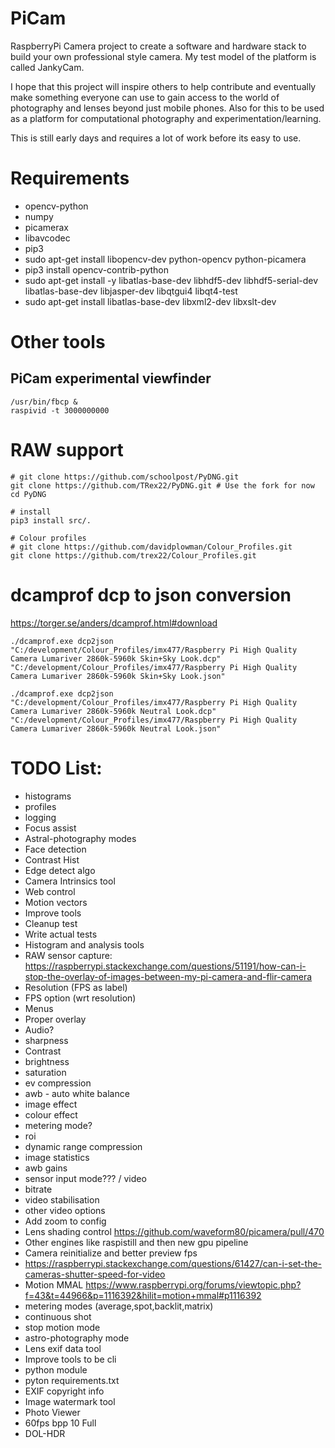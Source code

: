 # PiCam
RaspberryPi Camera project to create a software and hardware stack to build your own professional style camera.
My test model of the platform is called JankyCam.

I hope that this project will inspire others to help contribute and eventually make something everyone can use to gain access to the world of photography and lenses beyond just mobile phones. Also for this to be used as a platform for computational photography and experimentation/learning.

This is still early days and requires a lot of work before its easy to use.

# Requirements
- opencv-python
- numpy
- picamerax
- libavcodec
- pip3
- sudo apt-get install libopencv-dev python-opencv python-picamera
- pip3 install opencv-contrib-python
- sudo apt-get install -y libatlas-base-dev libhdf5-dev libhdf5-serial-dev libatlas-base-dev libjasper-dev  libqtgui4  libqt4-test
- sudo apt-get install libatlas-base-dev libxml2-dev libxslt-dev

# Other tools
## PiCam experimental viewfinder
```
/usr/bin/fbcp &
raspivid -t 3000000000
```

# RAW support
```
# git clone https://github.com/schoolpost/PyDNG.git
git clone https://github.com/TRex22/PyDNG.git # Use the fork for now
cd PyDNG

# install
pip3 install src/.

# Colour profiles
# git clone https://github.com/davidplowman/Colour_Profiles.git
git clone https://github.com/trex22/Colour_Profiles.git
```

# dcamprof dcp to json conversion
https://torger.se/anders/dcamprof.html#download

```
./dcamprof.exe dcp2json "C:/development/Colour_Profiles/imx477/Raspberry Pi High Quality Camera Lumariver 2860k-5960k Skin+Sky Look.dcp" "C:/development/Colour_Profiles/imx477/Raspberry Pi High Quality Camera Lumariver 2860k-5960k Skin+Sky Look.json"

./dcamprof.exe dcp2json "C:/development/Colour_Profiles/imx477/Raspberry Pi High Quality Camera Lumariver 2860k-5960k Neutral Look.dcp" "C:/development/Colour_Profiles/imx477/Raspberry Pi High Quality Camera Lumariver 2860k-5960k Neutral Look.json"
```

# TODO List:
  - histograms
  - profiles
  - logging
  - Focus assist
  - Astral-photography modes
  - Face detection
  - Contrast Hist
  - Edge detect algo
  - Camera Intrinsics tool
  - Web control
  - Motion vectors
  - Improve tools
  - Cleanup test
  - Write actual tests
  - Histogram and analysis tools
  - RAW sensor capture: https://raspberrypi.stackexchange.com/questions/51191/how-can-i-stop-the-overlay-of-images-between-my-pi-camera-and-flir-camera
  - Resolution (FPS as label)
  - FPS option (wrt resolution)
  - Menus
  - Proper overlay
  - Audio?
  - sharpness
  - Contrast
  - brightness
  - saturation
  - ev compression
  - awb - auto white balance
  - image effect
  - colour effect
  - metering mode?
  - roi
  - dynamic range compression
  - image statistics
  - awb gains
  - sensor input mode??? / video
  - bitrate
  - video stabilisation
  - other video options
  - Add zoom to config
  - Lens shading control https://github.com/waveform80/picamera/pull/470
  - Other engines like raspistill and then new gpu pipeline
  - Camera reinitialize and better preview fps
  - https://raspberrypi.stackexchange.com/questions/61427/can-i-set-the-cameras-shutter-speed-for-video
  - Motion MMAL https://www.raspberrypi.org/forums/viewtopic.php?f=43&t=44966&p=1116392&hilit=motion+mmal#p1116392
  - metering modes (average,spot,backlit,matrix)
  - continuous shot
  - stop motion mode
  - astro-photography mode
  - Lens exif data tool
  - Improve tools to be cli
  - python module
  - pyton requirements.txt
  - EXIF copyright info
  - Image watermark tool
  - Photo Viewer
  - 60fps bpp 10 Full
  - DOL-HDR
